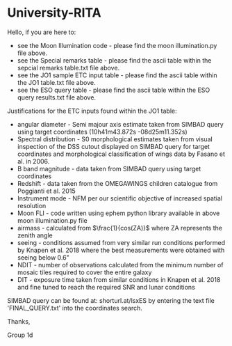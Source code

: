 # University-RITA

Hello, if you are here to:

 - see the Moon Illumination code - please find the moon illumination.py file above.
 - see the Special remarks table - please find the ascii table within the sepcial remarks table.txt file above.
 - see the JO1 sample ETC input table - please find the ascii table within the JO1 table.txt file above.
 - see the ESO query table - please find the ascii table within the ESO query results.txt file above.









Justifications for the ETC inputs found within the JO1 table:

- angular diameter - Semi majour axis estimate taken from SIMBAD query using target coordinates (10h41m43.872s	-08d25m11.352s)
- Spectral distribution - S0 morphological estimates taken from visual inspection of the DSS cutout displayed on SIMBAD query for target coordinates and morphological classification of wings data by Fasano et al. in 2006.
- B band magnitude - data taken from SIMBAD query using target coordinates
- Redshift - data taken from the OMEGAWINGS children catalogue from Poggianti et al. 2015
- Instrument mode - NFM per our scientific objective of increased spatial resolution
- Moon FLI - code written using ephem python library available in above moon illumination.py file
- airmass  - calculated from $\frac{1}{cos(ZA)}$ where ZA represents the zenith angle
- seeing - conditions assumed from very similar run conditions performed by Knapen et al. 2018 where the best measurements were obtained with seeing below 0.6"
- NDIT - number of observations calculated from the minimum number of mosaic tiles required to cover the entire galaxy
- DIT - exposure time taken from similar conditions in Knapen et al. 2018 and fine tuned to reach the required SNR and lunar conditions

SIMBAD query can be found at: shorturl.at/lsxES by entering the text file 'FINAL_QUERY.txt' into the coordinates search.

Thanks,

Group 1d
